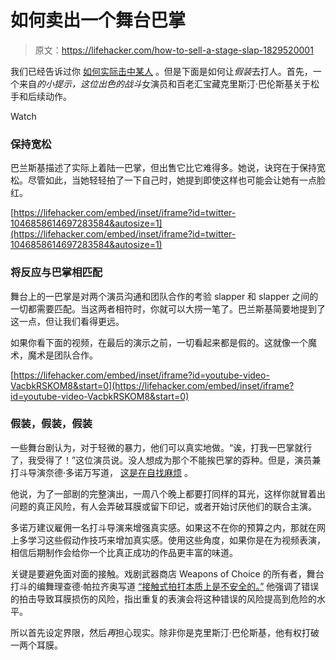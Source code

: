 # 如何卖出一个舞台巴掌

> 原文：<https://lifehacker.com/how-to-sell-a-stage-slap-1829520001>

我们已经告诉过你 [如何实际击中某人](https://lifehacker.com/how-to-throw-a-punch-correctly-5829523#_ga=2.206885715.1372562791.1538401739-1297080755.1497980211) 。但是下面是如何让*假装*去打人。首先，一个来自*的小提示，这位出色的战斗*女演员和百老汇宝藏克里斯汀·巴伦斯基关于松手和后续动作。

Watch

### 保持宽松

巴兰斯基描述了实际上着陆一巴掌，但出售它比它难得多。她说，诀窍在于保持宽松。尽管如此，当她轻轻拍了一下自己时，她提到即使这样也可能会让她有一点脸红。

 [https://lifehacker.com/embed/inset/iframe?id=twitter-1046858614697283584&autosize=1](https://lifehacker.com/embed/inset/iframe?id=twitter-1046858614697283584&autosize=1) 

### 将反应与巴掌相匹配

舞台上的一巴掌是对两个演员沟通和团队合作的考验 slapper 和 slapper 之间的一切都需要匹配。当这两者相符时，你就可以大捞一笔了。巴兰斯基简要地提到了这一点，但让我们看得更远。

如果你看下面的视频，在最后的演示之前，一切看起来都是假的。这就像一个魔术，魔术是团队合作。

 [https://lifehacker.com/embed/inset/iframe?id=youtube-video-VacbkRSKOM8&start=0](https://lifehacker.com/embed/inset/iframe?id=youtube-video-VacbkRSKOM8&start=0) 

### 假装，假装，假装

一些舞台剧认为，对于轻微的暴力，他们可以真实地做。“诶，打我一巴掌就行了，我受得了！”这位演员说。没人想成为那个不能挨巴掌的孬种。但是，演员兼打斗导演奈德·多诺万写道， [这是在自找麻烦](http://www.neddonovan.com/blog/the-art-of-the-stage-slap-a-call-to-arms) 。

他说，为了一部剧的完整演出，一周八个晚上都要打同样的耳光，这样你就冒着出问题的真正风险，有人会弄破耳膜或留下印记，或者开始讨厌他们的联合主演。

多诺万建议雇佣一名打斗导演来增强真实感。如果这不在你的预算之内，那就在网上多学习这些假动作技巧来增加真实感。使用这些角度，如果你是在为视频表演，相信后期制作会给你一个比真正成功的作品更丰富的味道。

关键是要避免面对面的接触。戏剧武器商店 Weapons of Choice 的所有者，舞台打斗的编舞理查德·帕拉齐奥写道 [“接触式拍打本质上是不安全的。”](https://weaponsofchoice.com/extras/stage-slap/) 他强调了错误的拍击导致耳膜损伤的风险，指出重复的表演会将这种错误的风险提高到危险的水平。

所以首先设定界限，然后*再*担心现实。除非你是克里斯汀·巴伦斯基，他有权打破一两个耳膜。